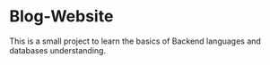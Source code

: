 # Blog-Website
This is a small project to learn the basics of Backend languages and databases understanding.
